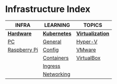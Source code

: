 # Infrastructure Index

|INFRA|LEARNING|TOPICS|
|---|---|---|
|[**Hardware**](hardware-index)|[**Kubernetes**](kubernetes-index)|[**Virtualization**](virtualization-index)|
|[PC](infrastructure/hardware/hardware-pc)|[General](infrastructure/kubernetes/kubernetes-general)|[Hyper-V](infrastructure/virtualization/virtualization-hyperv)|
|[Raspberry Pi](infrastructure/hardware/hardware-raspberrypi)|[Config](infrastructure/kubernetes/kubernetes-config)|[VMware](infrastructure/virtualization/virtualization-vmware)|
||[Containers](infrastructure/kubernetes/kubernetes-containers)|[VirtualBox](infrastructure/virtualization/virtualization-virtualbox)|
||[Ingress](infrastructure/kubernetes/kubernetes-ingress)||
||[Networking](infrastructure/kubernetes/kubernetes-networking)|

